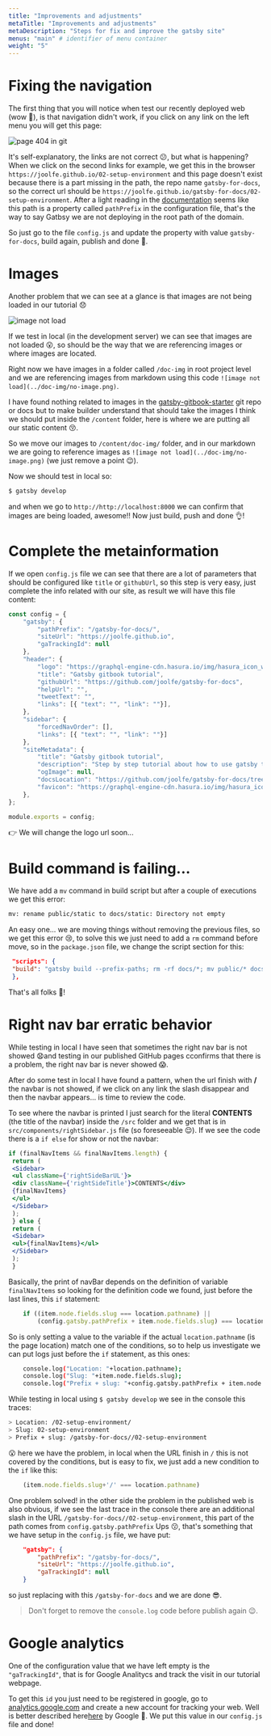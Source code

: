 ```yaml
---
title: "Improvements and adjustments"
metaTitle: "Improvements and adjustments"
metaDescription: "Steps for fix and improve the gatsby site"
menus: "main" # identifier of menu container
weight: "5"
---
```


# Fixing the navigation

The first thing that you will notice when test our recently deployed web (wow 🎉), is that navigation didn't work, if you click on any link on the left menu you will get this page:

![page 404 in git](../doc-img/404-in-git.png)

It's self-explanatory, the links are not correct 😕, but what is happening? When we click on the second links for example, we get this in the browser `https://joolfe.github.io/02-setup-environment` and this page doesn't exist because there is a part missing in the path, the repo name `gatsby-for-docs`, so the correct url should be `https://joolfe.github.io/gatsby-for-docs/02-setup-environment`.
After a light reading in the [documentation](https://www.gatsbyjs.org/docs/how-gatsby-works-with-github-pages/#github-repository-page) seems like this path is a property called `pathPrefix` in the configuration file, that's the way to say Gatbsy we are not deploying in the root path of the domain.

So just go to the file `config.js` and update the property with value `gatsby-for-docs`, build again, publish and done 💪.


# Images

Another problem that we can see at a glance is that images are not being loaded in our tutorial 😞

![image not load](../doc-img/no-image.png)

If we test in local (in the development server) we can see that images are not loaded 😮, so should be the way that we are referencing images or where images are located.

Right now we have images in a folder called `/doc-img` in root project level and we are referencing images from markdown using this code `![image not load](../doc-img/no-image.png)`.

I have found nothing related to images in the [gatsby-gitbook-starter](https://www.gatsbyjs.org/starters/hasura/gatsby-gitbook-starter/) git repo or docs but to make builder understand that should take the images I think we should put inside the `/content` folder, here is where we are putting all our static content 😚. 

So we move our images to `/content/doc-img/` folder, and in our markdown we are going to reference images as `![image not load](../doc-img/no-image.png)` (we just remove a point 😉). 

Now we should test in local so:

```bash
$ gatsby develop
```

and when we go to `http://http://localhost:8000` we can confirm that images are being loaded, awesome!! Now just build, push and done 👌!

# Complete the metainformation

If we open `config.js` file we can see that there are a lot of parameters that should be configured like
`title` or `githubUrl`, so this step is very easy, just complete the info related with our site, as result we will have this file content:

```javascript
const config = {
    "gatsby": {
        "pathPrefix": "/gatsby-for-docs/",
        "siteUrl": "https://joolfe.github.io",
        "gaTrackingId": null
    },
    "header": {
        "logo": "https://graphql-engine-cdn.hasura.io/img/hasura_icon_white.svg",
        "title": "Gatsby gitbook tutorial",
        "githubUrl": "https://github.com/joolfe/gatsby-for-docs",
        "helpUrl": "",
        "tweetText": "",
        "links": [{ "text": "", "link": ""}],
    },
    "sidebar": {
        "forcedNavOrder": [],
        "links": [{ "text": "", "link": ""}]
    },
    "siteMetadata": {
        "title": "Gatsby gitbook tutorial",
        "description": "Step by step tutorial about how to use gatsby to create a gitbook doc.",
        "ogImage": null,
        "docsLocation": "https://github.com/joolfe/gatsby-for-docs/tree/master/content",
        "favicon": "https://graphql-engine-cdn.hasura.io/img/hasura_icon_black.svg"
    },
};

module.exports = config;
```

👉 We will change the logo url soon...

# Build command is failing...

We have add a `mv` command in build script but after a couple of executions we get this error:

```bash
mv: rename public/static to docs/static: Directory not empty
```

An easy one... we are moving things without removing the previous files, so we get this error 😢, to solve this we just need to add a `rm` command before move, so in the `package.json` file, we change the script section for this:

```json
 "scripts": {
 "build": "gatsby build --prefix-paths; rm -rf docs/*; mv public/* docs/"
 },
```

That's all folks 🐷!

# Right nav bar erratic behavior 

While testing in local I have seen that sometimes the right nav bar is not showed 😧and testing in our published GitHub pages cconfirms that there is a problem, the right nav bar is never showed 😱.

After do some test in local I have found a pattern, when the url finish with **/** the navbar is not showed, if we click on any link the slash disappear and then the navbar appears... is time to review the code. 

To see where the navbar is printed I just search for the literal **CONTENTS** (the title of the navbar) inside the `/src` folder and we get that is in `src/components/rightSidebar.js` file (so foreseeable 😌). If we see the code there is a `if else` for show or not the navbar:

```jsx
if (finalNavItems && finalNavItems.length) {
 return (
 <Sidebar>
 <ul className={'rightSideBarUL'}>
 <div className={'rightSideTitle'}>CONTENTS</div>
 {finalNavItems}
 </ul>
 </Sidebar>
 );
 } else {
 return (
 <Sidebar>
 <ul>{finalNavItems}</ul>
 </Sidebar>
 );
 }
```

Basically, the print of navBar depends on the definition of variable `finalNavItems` so looking for the definition code we found, just before the last lines, this `if` statement:

```js
    if ((item.node.fields.slug === location.pathname) || 
        (config.gatsby.pathPrefix + item.node.fields.slug) === location.pathname) {
```

So is only setting a value to the variable if the actual `location.pathname` (is the page location) match one of the conditions, so to help us investigate we can put logs just before the `if` statement, as this ones: 

```bash
    console.log("Location: "+location.pathname);
    console.log("Slug: "+item.node.fields.slug); 
    console.log("Prefix + slug: "+config.gatsby.pathPrefix + item.node.fields.slug);
```

While testing in local using `$ gatsby develop` we see in the console this traces:

```bash
> Location: /02-setup-environment/
> Slug: 02-setup-environment 
> Prefix + slug: /gatsby-for-docs//02-setup-environment
```

😮 here we have the problem, in local when the URL finish in `/` this is not covered by the conditions, but is easy to fix, we just add a new condition to the `if` like this:

```js
    (item.node.fields.slug+'/' === location.pathname)
```

One problem solved! in the other side the problem in the published web is also obvious, if we see the last trace in the console there are an additional slash in the URL `/gatsby-for-docs//02-setup-environment`, this part of the path comes from `config.gatsby.pathPrefix` Ups 😗, that's something that we have setup in the `config.js` file, we have put:

```json
    "gatsby": {
        "pathPrefix": "/gatsby-for-docs/",
        "siteUrl": "https://joolfe.github.io",
        "gaTrackingId": null
    }
```

so just replacing with this `/gatsby-for-docs` and we are done 😎.

> Don't forget to remove the `console.log` code before publish again 😉.


# Google analytics 

One of the configuration value that we have left empty is the `"gaTrackingId"`, that is for Google Analitycs and track the visit in our tutorial webpage. 

To get this `id` you just need to be registered in google, go to [analytics.google.com](https://analytics.google.com/analytics/web) and create a new account for tracking your web. Well is better described here[here](https://support.google.com/analytics/answer/1009694?hl=en) by Google 😬. We put this value in our `config.js` file and done!


